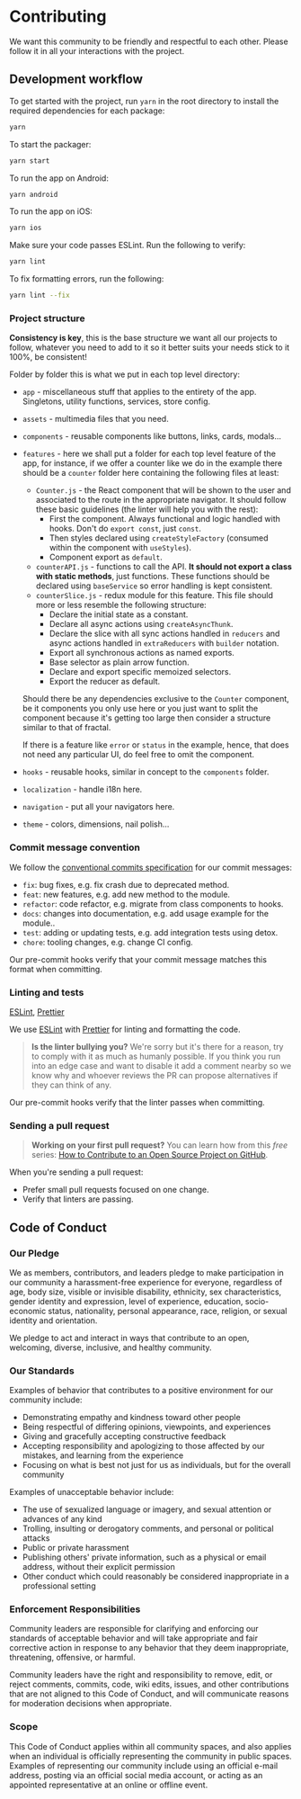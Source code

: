 # Contributing

We want this community to be friendly and respectful to each other. Please follow it in all your interactions with the project.

## Development workflow

To get started with the project, run `yarn` in the root directory to install the required dependencies for each package:

```sh
yarn
```

To start the packager:

```sh
yarn start
```

To run the app on Android:

```sh
yarn android
```

To run the app on iOS:

```sh
yarn ios
```

Make sure your code passes ESLint. Run the following to verify:

```sh
yarn lint
```

To fix formatting errors, run the following:

```sh
yarn lint --fix
```

### Project structure

**Consistency is key**, this is the base structure we want all our projects to follow, whatever you need to add to it so it better suits your needs stick to it 100%, be consistent!

Folder by folder this is what we put in each top level directory:

- `app` - miscellaneous stuff that applies to the entirety of the app. Singletons, utility functions, services, store config.
- `assets` - multimedia files that you need.
- `components` - reusable components like buttons, links, cards, modals...
- `features` - here we shall put a folder for each top level feature of the app, for instance, if we offer a counter like we do in the example there should be a `counter` folder here containing the following files at least:
  * `Counter.js` - the React component that will be shown to the user and associated to the route in the appropriate navigator. It should follow these basic guidelines (the linter will help you with the rest):
    - First the component. Always functional and logic handled with hooks. Don't do `export const`, just `const`.
    - Then styles declared using `createStyleFactory` (consumed within the component with `useStyles`).
    - Component export as `default`.
  * `counterAPI.js` - functions to call the API. **It should not export a class with static methods**, just functions. These functions should be declared using `baseService` so error handling is kept consistent.
  * `counterSlice.js` - redux module for this feature. This file should more or less resemble the following structure:
    - Declare the initial state as a constant.
    - Declare all async actions using `createAsyncThunk`.
    - Declare the slice with all sync actions handled in `reducers` and async actions handled in `extraReducers` with `builder` notation.
    - Export all synchronous actions as named exports.
    - Base selector as plain arrow function.
    - Declare and export specific memoized selectors.
    - Export the reducer as default.
  
  Should there be any dependencies exclusive to the `Counter` component, be it components you only use here or you just want to split the component because it's getting too large then consider a structure similar to that of fractal.

  If there is a feature like `error` or `status` in the example, hence, that does not need any particular UI, do feel free to omit the component.
- `hooks` - reusable hooks, similar in concept to the `components` folder.
- `localization` - handle i18n here.
- `navigation` - put all your navigators here.
- `theme` - colors, dimensions, nail polish...

### Commit message convention

We follow the [conventional commits specification](https://www.conventionalcommits.org/en) for our commit messages:

- `fix`: bug fixes, e.g. fix crash due to deprecated method.
- `feat`: new features, e.g. add new method to the module.
- `refactor`: code refactor, e.g. migrate from class components to hooks.
- `docs`: changes into documentation, e.g. add usage example for the module..
- `test`: adding or updating tests, e.g. add integration tests using detox.
- `chore`: tooling changes, e.g. change CI config.

Our pre-commit hooks verify that your commit message matches this format when committing.

### Linting and tests

[ESLint](https://eslint.org/), [Prettier](https://prettier.io/)

We use [ESLint](https://eslint.org/) with [Prettier](https://prettier.io/) for linting and formatting the code.

> **Is the linter bullying you?** We're sorry but it's there for a reason, try to comply with it as much as humanly possible. If you think you run into an edge case and want to disable it add a comment nearby so we know why and whoever reviews the PR can propose alternatives if they can think of any.

Our pre-commit hooks verify that the linter passes when committing.

### Sending a pull request

> **Working on your first pull request?** You can learn how from this _free_ series: [How to Contribute to an Open Source Project on GitHub](https://egghead.io/series/how-to-contribute-to-an-open-source-project-on-github).

When you're sending a pull request:

- Prefer small pull requests focused on one change.
- Verify that linters are passing.

## Code of Conduct

### Our Pledge

We as members, contributors, and leaders pledge to make participation in our community a harassment-free experience for everyone, regardless of age, body size, visible or invisible disability, ethnicity, sex characteristics, gender identity and expression, level of experience, education, socio-economic status, nationality, personal appearance, race, religion, or sexual identity and orientation.

We pledge to act and interact in ways that contribute to an open, welcoming, diverse, inclusive, and healthy community.

### Our Standards

Examples of behavior that contributes to a positive environment for our community include:

- Demonstrating empathy and kindness toward other people
- Being respectful of differing opinions, viewpoints, and experiences
- Giving and gracefully accepting constructive feedback
- Accepting responsibility and apologizing to those affected by our mistakes, and learning from the experience
- Focusing on what is best not just for us as individuals, but for the overall community

Examples of unacceptable behavior include:

- The use of sexualized language or imagery, and sexual attention or
  advances of any kind
- Trolling, insulting or derogatory comments, and personal or political attacks
- Public or private harassment
- Publishing others' private information, such as a physical or email
  address, without their explicit permission
- Other conduct which could reasonably be considered inappropriate in a
  professional setting

### Enforcement Responsibilities

Community leaders are responsible for clarifying and enforcing our standards of acceptable behavior and will take appropriate and fair corrective action in response to any behavior that they deem inappropriate, threatening, offensive, or harmful.

Community leaders have the right and responsibility to remove, edit, or reject comments, commits, code, wiki edits, issues, and other contributions that are not aligned to this Code of Conduct, and will communicate reasons for moderation decisions when appropriate.

### Scope

This Code of Conduct applies within all community spaces, and also applies when an individual is officially representing the community in public spaces. Examples of representing our community include using an official e-mail address, posting via an official social media account, or acting as an appointed representative at an online or offline event.
